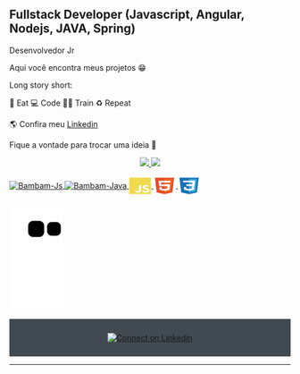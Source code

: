 

## Fullstack Developer (Javascript, Angular, Nodejs, JAVA, Spring)



Desenvolvedor Jr 

Aqui você encontra meus projetos 😁


Long story short:

🍕 Eat 💻 Code 💪🏽 Train ♻️ Repeat


🌎 Confira meu [Linkedin](https://www.linkedin.com/in/leo-bambam/)


Fique a vontade para trocar uma ideia 💬



<div align="center">
  <a href="https://github.com/BambamRR">
  <img height="180em" src="https://github-readme-stats.vercel.app/api?username=BambamRR&show_icons=true&theme=dracula&include_all_commits=true&count_private=true"/>
  <img height="180em" src="https://github-readme-stats.vercel.app/api/top-langs/?username=BambamRR&layout=compact&langs_count=7&theme=dracula"/>
</div>
  
<div style="display: inline_block"><br>
  
   <img align="center" alt="Bambam-Js" height="30" width="40" src="https://cdn.jsdelivr.net/gh/devicons/devicon/icons/java/java-original.svg">
  
   <img align="center" alt="Bambam-Java" height="30" width="40" src="https://cdn.jsdelivr.net/gh/devicons/devicon/icons/spring/spring-original.svg">
  
  <img align="center" alt="Bambam-Js" height="30" width="40" src="https://raw.githubusercontent.com/devicons/devicon/master/icons/javascript/javascript-plain.svg">
  <img align="center" alt="Bambam-HTML" height="30" width="40" src="https://raw.githubusercontent.com/devicons/devicon/master/icons/html5/html5-original.svg">
  <img align="center" alt="Bambam-CSS" height="30" width="40" src="https://raw.githubusercontent.com/devicons/devicon/master/icons/css3/css3-original.svg">

          
  </div>
  
  
  ![Snake animation](https://github.com/BambamRR/BambamRR/blob/output/github-contribution-grid-snake.svg)



<div align="center" style="background:#414a50; padding: 25px 0;">
     <a href="https://www.linkedin.com/in/leo-bambam/">
        <img src="https://raw.githubusercontent.com/Iwi4a/iwi4a/master/assets/linkedin.svg" alt="Connect on Linkedin">
    </a>
</div>

-----

